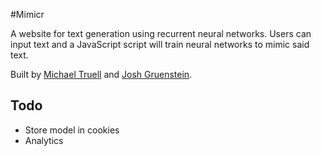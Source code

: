 #Mimicr

A website for text generation using recurrent neural networks.  Users can input text and a JavaScript script will train neural networks to mimic said text.


Built by [Michael Truell](https://github.com/truell20 "Michael Truell") and [Josh Gruenstein](https://github.com/joshuagruenstein "Josh Gruenstein").


## Todo

- Store model in cookies
- Analytics
